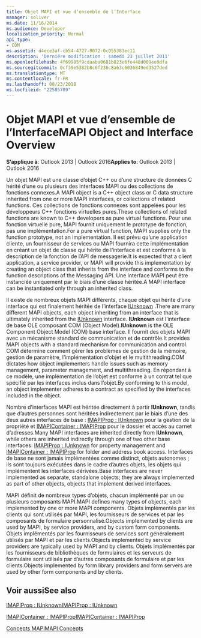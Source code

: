 ```yaml
---
title: Objet MAPI et vue d’ensemble de l’Interface
manager: soliver
ms.date: 11/16/2014
ms.audience: Developer
localization_priority: Normal
api_type:
- COM
ms.assetid: d4ece3af-cb54-4727-8072-0c055381ec11
description: 'Derniére modification : samedi 23 juillet 2011'
ms.openlocfilehash: 4f69985f9cdaaba0681b823e6fe448d009ee9dfa
ms.sourcegitcommit: 0cf39e5382b8c6f236c8a63c6036849ed3527ded
ms.translationtype: MT
ms.contentlocale: fr-FR
ms.lasthandoff: 08/23/2018
ms.locfileid: "22585709"
---
```

# <a name="mapi-object-and-interface-overview"></a><span data-ttu-id="83226-103">Objet MAPI et vue d’ensemble de l’Interface</span><span class="sxs-lookup"><span data-stu-id="83226-103">MAPI Object and Interface Overview</span></span>

  
  
<span data-ttu-id="83226-104">**S’applique à**: Outlook 2013 | Outlook 2016</span><span class="sxs-lookup"><span data-stu-id="83226-104">**Applies to**: Outlook 2013 | Outlook 2016</span></span> 
  
<span data-ttu-id="83226-105">Un objet MAPI est une classe d’objet C++ ou d’une structure de données C hérité d’une ou plusieurs des interfaces MAPI ou des collections de fonctions connexes.</span><span class="sxs-lookup"><span data-stu-id="83226-105">A MAPI object is a C++ object class or C data structure inherited from one or more MAPI interfaces, or collections of related functions.</span></span> <span data-ttu-id="83226-106">Ces collections de fonctions connexes sont appelées pour les développeurs C++ fonctions virtuelles pures.</span><span class="sxs-lookup"><span data-stu-id="83226-106">These collections of related functions are known to C++ developers as pure virtual functions.</span></span> <span data-ttu-id="83226-107">Pour une fonction virtuelle pure, MAPI fournit uniquement le prototype de fonction, pas une implémentation.</span><span class="sxs-lookup"><span data-stu-id="83226-107">For a pure virtual function, MAPI supplies only the function prototype, not an implementation.</span></span> <span data-ttu-id="83226-108">Il est prévu qu’une application cliente, un fournisseur de services ou MAPI fournira cette implémentation en créant un objet de classe qui hérite de l’interface et est conforme à la description de la fonction de l’API de messagerie.</span><span class="sxs-lookup"><span data-stu-id="83226-108">It is expected that a client application, a service provider, or MAPI will provide this implementation by creating an object class that inherits from the interface and conforms to the function descriptions of the Messaging API.</span></span> <span data-ttu-id="83226-109">Une interface MAPI peut être instanciée uniquement par le biais d’une classe héritée.</span><span class="sxs-lookup"><span data-stu-id="83226-109">A MAPI interface can be instantiated only through an inherited class.</span></span>
  
<span data-ttu-id="83226-110">Il existe de nombreux objets MAPI différents, chaque objet qui hérite d’une interface qui est finalement héritée de l’interface [IUnknown](http://msdn.microsoft.com/library/33f1d79a-33fc-4ce5-a372-e08bda378332%28Office.15%29.aspx) .</span><span class="sxs-lookup"><span data-stu-id="83226-110">There are many different MAPI objects, each object inheriting from an interface that is ultimately inherited from the [IUnknown](http://msdn.microsoft.com/library/33f1d79a-33fc-4ce5-a372-e08bda378332%28Office.15%29.aspx) interface.</span></span> <span data-ttu-id="83226-111">**IUnknown** est l’interface de base OLE composant COM (Object Model).</span><span class="sxs-lookup"><span data-stu-id="83226-111">**IUnknown** is the OLE Component Object Model (COM) base interface.</span></span> <span data-ttu-id="83226-112">Il fournit des objets MAPI avec un mécanisme standard de communication et de contrôle.</span><span class="sxs-lookup"><span data-stu-id="83226-112">It provides MAPI objects with a standard mechanism for communication and control.</span></span> <span data-ttu-id="83226-113">COM détermine comment gérer les problèmes de gestion de la mémoire, gestion de paramètre, l’implémentation d’objet et le multithreading.</span><span class="sxs-lookup"><span data-stu-id="83226-113">COM dictates how object implementers handle issues such as memory management, parameter management, and multithreading.</span></span> <span data-ttu-id="83226-114">En répondant à ce modèle, une implémentation de l’objet est conforme à un contrat tel que spécifié par les interfaces inclus dans l’objet.</span><span class="sxs-lookup"><span data-stu-id="83226-114">By conforming to this model, an object implementer adheres to a contract as specified by the interfaces included in the object.</span></span> 
  
<span data-ttu-id="83226-115">Nombre d’interfaces MAPI est héritée directement à partir **IUnknown**, tandis que d’autres personnes sont héritées indirectement par le biais d’une des deux autres interfaces de base : [IMAPIProp : IUnknown](imapipropiunknown.md) pour la gestion de la propriété et [IMAPIContainer : IMAPIProp](imapicontainerimapiprop.md) pour le dossier et accès au carnet d’adresses.</span><span class="sxs-lookup"><span data-stu-id="83226-115">Many MAPI interfaces are inherited directly from **IUnknown**, while others are inherited indirectly through one of two other base interfaces: [IMAPIProp : IUnknown](imapipropiunknown.md) for property management and [IMAPIContainer : IMAPIProp](imapicontainerimapiprop.md) for folder and address book access.</span></span> <span data-ttu-id="83226-116">Interfaces de base ne sont jamais implémentées comme distinct, objets autonomes ; ils sont toujours exécutées dans le cadre d’autres objets, les objets qui implémentent les interfaces dérivées.</span><span class="sxs-lookup"><span data-stu-id="83226-116">Base interfaces are never implemented as separate, standalone objects; they are always implemented as part of other objects, objects that implement derived interfaces.</span></span> 
  
<span data-ttu-id="83226-117">MAPI définit de nombreux types d’objets, chacun implémenté par un ou plusieurs composants MAPI.</span><span class="sxs-lookup"><span data-stu-id="83226-117">MAPI defines many types of objects, each implemented by one or more MAPI components.</span></span> <span data-ttu-id="83226-118">Objets implémentés par les clients qui sont utilisés par MAPI, les fournisseurs de services et par les composants de formulaire personnalisé.</span><span class="sxs-lookup"><span data-stu-id="83226-118">Objects implemented by clients are used by MAPI, by service providers, and by custom form components.</span></span> <span data-ttu-id="83226-119">Objets implémentés par les fournisseurs de services sont généralement utilisés par MAPI et par les clients.</span><span class="sxs-lookup"><span data-stu-id="83226-119">Objects implemented by service providers are typically used by MAPI and by clients.</span></span> <span data-ttu-id="83226-120">Objets implémentés par les fournisseurs de bibliothèques de formulaires et les serveurs de formulaire sont utilisés par d’autres composants de formulaire et par les clients.</span><span class="sxs-lookup"><span data-stu-id="83226-120">Objects implemented by form library providers and form servers are used by other form components and by clients.</span></span> 
  
## <a name="see-also"></a><span data-ttu-id="83226-121">Voir aussi</span><span class="sxs-lookup"><span data-stu-id="83226-121">See also</span></span>



[<span data-ttu-id="83226-122">IMAPIProp : IUnknown</span><span class="sxs-lookup"><span data-stu-id="83226-122">IMAPIProp : IUnknown</span></span>](imapipropiunknown.md)
  
[<span data-ttu-id="83226-123">IMAPIContainer : IMAPIProp</span><span class="sxs-lookup"><span data-stu-id="83226-123">IMAPIContainer : IMAPIProp</span></span>](imapicontainerimapiprop.md)


[<span data-ttu-id="83226-124">Concepts MAPI</span><span class="sxs-lookup"><span data-stu-id="83226-124">MAPI Concepts</span></span>](mapi-concepts.md)

